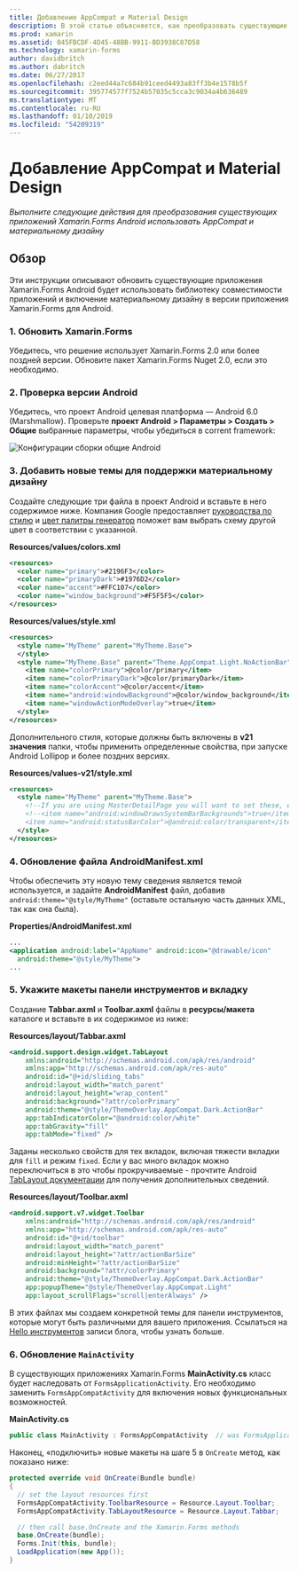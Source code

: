```yaml
---
title: Добавление AppCompat и Material Design
description: В этой статье объясняется, как преобразовать существующие приложения Xamarin.Forms Android использовать AppCompat и материальному дизайну.
ms.prod: xamarin
ms.assetid: 045FBCDF-4D45-48BB-9911-BD3938C87D58
ms.technology: xamarin-forms
author: davidbritch
ms.author: dabritch
ms.date: 06/27/2017
ms.openlocfilehash: c2eed44a7c684b91ceed4493a83ff3b4e1578b5f
ms.sourcegitcommit: 395774577f7524b57035c5cca3c9034a4b636489
ms.translationtype: MT
ms.contentlocale: ru-RU
ms.lasthandoff: 01/10/2019
ms.locfileid: "54209319"
---
```

# <a name="adding-appcompat-and-material-design"></a>Добавление AppCompat и Material Design

_Выполните следующие действия для преобразования существующих приложений Xamarin.Forms Android использовать AppCompat и материальному дизайну_

<!-- source https://gist.github.com/jassmith/a3b2a543f99126782936
https://blog.xamarin.com/material-design-for-your-xamarin-forms-android-apps/ -->

## <a name="overview"></a>Обзор

Эти инструкции описывают обновить существующие приложения Xamarin.Forms Android будет использовать библиотеку совместимости приложений и включение материальному дизайну в версии приложения Xamarin.Forms для Android.

### <a name="1-update-xamarinforms"></a>1. Обновить Xamarin.Forms

Убедитесь, что решение использует Xamarin.Forms 2.0 или более поздней версии. Обновите пакет Xamarin.Forms Nuget 2.0, если это необходимо.

### <a name="2-check-android-version"></a>2. Проверка версии Android

Убедитесь, что проект Android целевая платформа — Android 6.0 (Marshmallow). Проверьте **проект Android > Параметры > Создать > Общие** выбранные параметры, чтобы убедиться в corrent framework:

 ![](appcompat-images/target-android-6-sml.png "Конфигурации сборки общие Android")

### <a name="3-add-new-themes-to-support-material-design"></a>3. Добавить новые темы для поддержки материальному дизайну

Создайте следующие три файла в проект Android и вставьте в него содержимое ниже. Компания Google предоставляет [руководства по стилю](http://www.google.com/design/spec/style/color.html#color-color-palette) и [цвет палитры генератор](http://www.materialpalette.com/) поможет вам выбрать схему другой цвет в соответствии с указанной.

**Resources/values/colors.xml**

```xml
<resources>
  <color name="primary">#2196F3</color>
  <color name="primaryDark">#1976D2</color>
  <color name="accent">#FFC107</color>
  <color name="window_background">#F5F5F5</color>
</resources>
```

**Resources/values/style.xml**

```xml
<resources>
  <style name="MyTheme" parent="MyTheme.Base">
  </style>
  <style name="MyTheme.Base" parent="Theme.AppCompat.Light.NoActionBar">
    <item name="colorPrimary">@color/primary</item>
    <item name="colorPrimaryDark">@color/primaryDark</item>
    <item name="colorAccent">@color/accent</item>
    <item name="android:windowBackground">@color/window_background</item>
    <item name="windowActionModeOverlay">true</item>
  </style>
</resources>
```

Дополнительного стиля, которые должны быть включены в **v21 значения** папки, чтобы применить определенные свойства, при запуске Android Lollipop и более поздних версиях.

**Resources/values-v21/style.xml**

```xml
<resources>
  <style name="MyTheme" parent="MyTheme.Base">
    <!--If you are using MasterDetailPage you will want to set these, else you can leave them out-->
    <!--<item name="android:windowDrawsSystemBarBackgrounds">true</item>
    <item name="android:statusBarColor">@android:color/transparent</item>-->
  </style>
</resources>
```

### <a name="4-update-androidmanifestxml"></a>4. Обновление файла AndroidManifest.xml

Чтобы обеспечить эту новую тему сведения является темой используется, и задайте **AndroidManifest** файл, добавив `android:theme="@style/MyTheme"` (оставьте остальную часть данных XML, так как она была).

**Properties/AndroidManifest.xml**

```xml
...
<application android:label="AppName" android:icon="@drawable/icon"
  android:theme="@style/MyTheme">
...
```

### <a name="5-provide-toolbar-and-tab-layouts"></a>5. Укажите макеты панели инструментов и вкладку

Создание **Tabbar.axml** и **Toolbar.axml** файлы в **ресурсы/макета** каталоге и вставьте в их содержимое из ниже:

**Resources/layout/Tabbar.axml**

```xml
<android.support.design.widget.TabLayout
    xmlns:android="http://schemas.android.com/apk/res/android"
    xmlns:app="http://schemas.android.com/apk/res-auto"
    android:id="@+id/sliding_tabs"
    android:layout_width="match_parent"
    android:layout_height="wrap_content"
    android:background="?attr/colorPrimary"
    android:theme="@style/ThemeOverlay.AppCompat.Dark.ActionBar"
    app:tabIndicatorColor="@android:color/white"
    app:tabGravity="fill"
    app:tabMode="fixed" />
```

Заданы несколько свойств для тех вкладок, включая тяжести вкладки для `fill` и режим `fixed`.
Если у вас много вкладок можно переключиться в это чтобы прокручиваемые - прочтите Android [TabLayout документации](http://developer.android.com/reference/android/support/design/widget/TabLayout.html) для получения дополнительных сведений.

**Resources/layout/Toolbar.axml**

```xml
<android.support.v7.widget.Toolbar
    xmlns:android="http://schemas.android.com/apk/res/android"
    xmlns:app="http://schemas.android.com/apk/res-auto"
    android:id="@+id/toolbar"
    android:layout_width="match_parent"
    android:layout_height="?attr/actionBarSize"
    android:minHeight="?attr/actionBarSize"
    android:background="?attr/colorPrimary"
    android:theme="@style/ThemeOverlay.AppCompat.Dark.ActionBar"
    app:popupTheme="@style/ThemeOverlay.AppCompat.Light"
    app:layout_scrollFlags="scroll|enterAlways" />
```

В этих файлах мы создаем конкретной темы для панели инструментов, которые могут быть различными для вашего приложения.
Ссылаться на [Hello инструментов](https://blog.xamarin.com/android-tips-hello-toolbar-goodbye-action-bar/) записи блога, чтобы узнать больше.


### <a name="6-update-the-mainactivity"></a>6. Обновление `MainActivity`

В существующих приложениях Xamarin.Forms **MainActivity.cs** класс будет наследовать от `FormsApplicationActivity`. Его необходимо заменить `FormsAppCompatActivity` для включения новых функциональных возможностей.

**MainActivity.cs**

```csharp
public class MainActivity : FormsAppCompatActivity  // was FormsApplicationActivity
```

Наконец, «подключить» новые макеты на шаге 5 в `OnCreate` метод, как показано ниже:

```csharp
protected override void OnCreate(Bundle bundle)
{
  // set the layout resources first
  FormsAppCompatActivity.ToolbarResource = Resource.Layout.Toolbar;
  FormsAppCompatActivity.TabLayoutResource = Resource.Layout.Tabbar;

  // then call base.OnCreate and the Xamarin.Forms methods
  base.OnCreate(bundle);
  Forms.Init(this, bundle);
  LoadApplication(new App());
}
```
